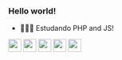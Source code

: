 ### Hello world!

- 🧑🏽‍💻 Estudando PHP and JS!

<!--
**JoaoVictor0/JoaoVictor0** is a ✨ _special_ ✨ repository because its `README.md` (this file) appears on your GitHub profile.

Here are some ideas to get you started:

- 🔭 I’m currently working on ...
- 🌱 I’m currently learning ...
- 👯 I’m looking to collaborate on ...
- 🤔 I’m looking for help with ...
- 💬 Ask me about ...
- 📫 How to reach me: ...
- 😄 Pronouns: ...
- ⚡ Fun fact: ...
-->
<div style="display:inline-block">
   <img src="https://cdn.jsdelivr.net/gh/devicons/devicon/icons/css3/css3-original.svg" width="26px" height="26px"/>  
   <img src="https://cdn.jsdelivr.net/gh/devicons/devicon/icons/html5/html5-original.svg" width="26px" height="26px"/>
   <img src="https://cdn.jsdelivr.net/gh/devicons/devicon/icons/javascript/javascript-original.svg" width="26px" height="26px"/>
   <img src="https://cdn.jsdelivr.net/gh/devicons/devicon/icons/php/php-original.svg" width="26px" height="26px"/>
   <img src="https://cdn.jsdelivr.net/gh/devicons/devicon/icons/linux/linux-original.svg" width="26px" height="26px"/>
</div>
